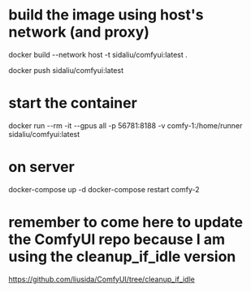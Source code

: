 # build the image using host's network (and proxy)
docker build --network host -t sidaliu/comfyui:latest .

docker push sidaliu/comfyui:latest

# start the container
docker run --rm -it --gpus all -p 56781:8188 -v comfy-1:/home/runner sidaliu/comfyui:latest

# on server
docker-compose up -d
docker-compose restart comfy-2

# remember to come here to update the ComfyUI repo because I am using the cleanup_if_idle version
https://github.com/liusida/ComfyUI/tree/cleanup_if_idle